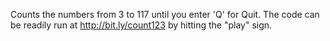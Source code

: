 Counts the numbers from 3 to 117 until you enter
'Q' for Quit. The code can be readily run at
http://bit.ly/count123 by hitting the "play" sign.